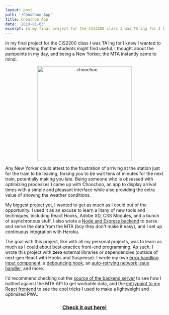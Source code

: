 ```yaml
---
layout: post
path: '/ChooChoo-App'
title: Choochoo App
date: '2019-01-03'
excerpt: In my final project for the CIS2200 class I was TA'ing for I knew I wanted to make something that the students might find useful. I thought about the painpoints in my day, and being a New Yorker, the MTA instantly came to mind.
---
```


In my final project for the CIS2200 class I was TA'ing for I knew I wanted to make something that the students might find useful. I thought about the painpoints in my day, and being a New Yorker, the MTA instantly came to mind.

<p align="center">
  <img src="https://i.imgur.com/kpTRta1.png" alt="choochoo" width="300">
</p>

Any New Yorker could attest to the frustration of arriving at the station just for the train to be leaving, forcing you to be wait tens of minutes for the next train, potentially making you late. Being someone who is obsessed with optimizing processes I came up with Choochoo, an app to display arrival times with a simple and pleasant interface while also providing the extra value of showing the weather conditions.

My biggest project yet, I wanted to get as much as I could out of the opportunity. I used it as an excuse to learn a litany of new tools and techniques, including React Hooks, Adobe XD, CSS Modules, and a bunch of asynchronous stuff. I also wrote a [Node and Express backend](https://github.com/Egrodo/choochooServer) to parse and serve the data from the MTA (boy they don't make it easy), and I set up continuous integration with Heroku.

The goal with this project, like with all my personal projects, was to learn as much as I could about best-practice front-end programming. As such, I wrote this project with **zero** external libraries or dependencies (outside of next-gen React with Hooks and Suspense). I wrote my own [error handling input component](https://github.com/Egrodo/choochoo/blob/master/src/components/reusables/Input.js), a [debouncing hook](https://github.com/Egrodo/choochoo/blob/master/src/components/hooks/useDebounce.js), an [auto-retrying network issue handler](https://github.com/Egrodo/choochoo/blob/master/src/components/App.js#L22), and more.

I'd recommend checking out the [source of the backend server](https://github.com/Egrodo/choochooServer) to see how I battled against the MTA API to get workable data, and the [entrypoint to my React frontend](https://github.com/Egrodo/choochoo/blob/master/src/components/App.js) to see the cool tricks I used to make a lightweight and optimized PWA.

</p>
<h3 align="center">
<a href="https://choochoo.app/">Check it out here!</a>
</h3>
